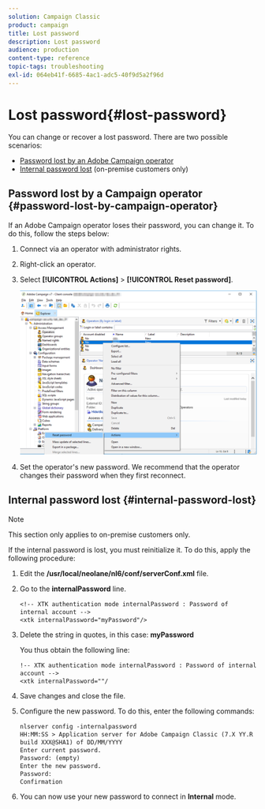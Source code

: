 ```yaml
---
solution: Campaign Classic
product: campaign
title: Lost password
description: Lost password
audience: production
content-type: reference
topic-tags: troubleshooting
exl-id: 064eb41f-6685-4ac1-adc5-40f9d5a2f96d
---
```

# Lost password{#lost-password}

You can change or recover a lost password.
There are two possible scenarios:

* [Password lost by an Adobe Campaign operator](#password-lost-by-campaign-operator)
* [Internal password lost](#internal-password-lost) (on-premise customers only)

## Password lost by a Campaign operator {#password-lost-by-campaign-operator}

If an Adobe Campaign operator loses their password, you can change it.
To do this, follow the steps below:

1. Connect via an operator with administrator rights.
1. Right-click an operator.
1. Select **[!UICONTROL Actions]** > **[!UICONTROL Reset password]**.

   ![](assets/operator-passwd.png)

1. Set the operator's new password. We recommend that the operator changes their password when they first reconnect.

## Internal password lost {#internal-password-lost}

>[!NOTE]
>
>This section only applies to on-premise customers only.

If the internal password is lost, you must reinitialize it.
To do this, apply the following procedure:

1. Edit the **/usr/local/neolane/nl6/conf/serverConf.xml** file.

1. Go to the **internalPassword** line.

    ```    
    <!-- XTK authentication mode internalPassword : Password of internal account -->
    <xtk internalPassword="myPassword"/>
    ```

1. Delete the string in quotes, in this case: **myPassword**

   You thus obtain the following line:

    ```    
    !-- XTK authentication mode internalPassword : Password of internal account -->
    <xtk internalPassword=""/
    ```

1. Save changes and close the file.

1. Configure the new password. To do this, enter the following commands:

    ```    
    nlserver config -internalpassword
    HH:MM:SS > Application server for Adobe Campaign Classic (7.X YY.R build XXX@SHA1) of DD/MM/YYYY
    Enter current password.
    Password: (empty)
    Enter the new password.
    Password: 
    Confirmation 
    ```

1. You can now use your new password to connect in **Internal** mode.
